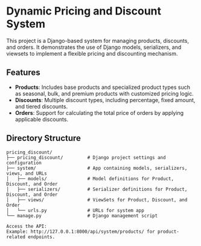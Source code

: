 # Dynamic Pricing and Discount System
This project is a Django-based system for managing products, discounts, and orders. It demonstrates the use of Django models, serializers, and viewsets to implement a flexible pricing and discounting mechanism.

## Features

- **Products**: Includes base products and specialized product types such as seasonal, bulk, and premium products with customized pricing logic.
- **Discounts**: Multiple discount types, including percentage, fixed amount, and tiered discounts.
- **Orders**: Support for calculating the total price of orders by applying applicable discounts.

## Directory Structure

```plaintext
pricing_discount/
├── pricing_discount/         # Django project settings and configuration
├── system/                   # App containing models, serializers, views, and URLs
│   ├── models/               # Model definitions for Product, Discount, and Order
│   ├── serializers/          # Serializer definitions for Product, Discount, and Order
│   ├── views/                # ViewSets for Product, Discount, and Order
│   └── urls.py               # URLs for system app
└── manage.py                 # Django management script

Access the API:
Example: http://127.0.0.1:8000/api/system/products/ for product-related endpoints.
